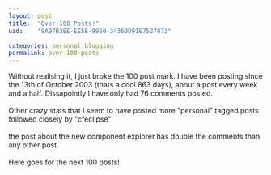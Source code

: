 ```yaml
---
layout: post
title:  "Over 100 Posts!"
uid:	"8A97B3EE-EE5E-9960-34360D91E7527873"

categories: personal,blogging
permalink: over-100-posts
---
```

Without realising it, I just broke the 100 post mark. I have been posting since the 13th of October 2003 (thats a cool 863 days), about a post every week and a half. Dissapointly I have only had 76 comments posted.<br /><br />Other crazy stats that I seem to have posted more &quot;personal&quot; tagged posts followed closely by &quot;cfeclipse&quot; <br /><br />the post about the new component explorer has double the comments than any other post.<br /><br />Here goes for the next 100 posts!